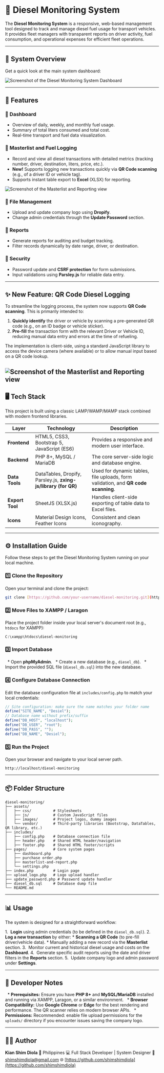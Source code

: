 
# 🚛 Diesel Monitoring System

The **Diesel Monitoring System** is a responsive, web-based management tool designed to track and manage diesel fuel usage for transport vehicles. It provides fleet managers with transparent reports on driver activity, fuel consumption, and operational expenses for efficient fleet operations.

---

## 📸 System Overview

Get a quick look at the main system dashboard:

![Screenshot of the Diesel Monitoring System Dashboard](assets/images/screenshots/dashboard.png)

---

## 🧩 Features

### 🔹 Dashboard
- Overview of daily, weekly, and monthly fuel usage.
- Summary of total liters consumed and total cost.
- Real-time transport and fuel data visualization.

### 🔹 Masterlist and Fuel Logging
- Record and view all diesel transactions with detailed metrics (tracking number, driver, destination, liters, price, etc.).
- **New!** Supports logging new transactions quickly via **QR Code scanning** (e.g., of a driver ID or vehicle tag).
- Supports instant table export to **Excel** (XLSX) for reporting.

![Screenshot of the Masterlist and Reporting view](assets/images/screenshots/masterlist.png)

### 🔹 File Management
- Upload and update company logo using **Dropify**.
- Change admin credentials through the **Update Password** section.

### 🔹 Reports
- Generate reports for auditing and budget tracking.
- Filter records dynamically by date range, driver, or destination.

### 🔹 Security
- Password update and **CSRF protection** for form submissions.
- Input validations using **Parsley.js** for reliable data entry.

---

## ✨ New Feature: QR Code Diesel Logging

To streamline the logging process, the system now supports **QR Code scanning**. This is primarily intended to:

1.  **Quickly identify** the driver or vehicle by scanning a pre-generated QR code (e.g., on an ID badge or vehicle sticker).
2.  **Pre-fill** the transaction form with the relevant Driver or Vehicle ID, reducing manual data entry and errors at the time of refueling.

The implementation is client-side, using a standard JavaScript library to access the device camera (where available) or to allow manual input based on a QR code lookup.

![Screenshot of the Masterlist and Reporting view](assets/images/screenshots/driver_log.png)
---

## 🖥️ Tech Stack

This project is built using a classic LAMP/WAMP/MAMP stack combined with modern frontend libraries.

| Layer | Technology | Description |
|-------|-------------|-------------|
| **Frontend** | HTML5, CSS3, Bootstrap 5, JavaScript (ES6) | Provides a responsive and modern user interface. |
| **Backend** | PHP 8+, MySQL / MariaDB | The core server-side logic and database engine. |
| **Data Tools** | DataTables, Dropify, Parsley.js, **zxing-js/library (for QR)** | Used for dynamic tables, file uploads, form validation, and **QR code scanning**. |
| **Export Tool** | SheetJS (XLSX.js) | Handles client-side exporting of table data to Excel files. |
| **Icons** | Material Design Icons, Feather Icons | Consistent and clean iconography. |

---

## ⚙️ Installation Guide

Follow these steps to get the Diesel Monitoring System running on your local machine.

### 1️⃣ Clone the Repository
Open your terminal and clone the project:
```bash
git clone [https://github.com/your-username/diesel-monitoring.git](https://github.com/your-username/diesel-monitoring.git)
````

### 2️⃣ Move Files to XAMPP / Laragon

Place the project folder inside your local server's document root (e.g., `htdocs` for XAMPP):

```
C:\xampp\htdocs\diesel-monitoring
```

### 3️⃣ Import Database

  \* Open **phpMyAdmin**.
  \* Create a new database (e.g., `diesel_db`).
  \* Import the provided SQL file (`diesel_db.sql`) into the new database.

### 4️⃣ Configure Database Connection

Edit the database configuration file at `includes/config.php` to match your local credentials:

```php
// Site configuration: make sure the name matches your folder name
define("SITE_NAME", "Desiel");
// Database name without prefix/suffix
define("DB_HOST", "localhost");
define("DB_USER", "root");
define("DB_PASS", "");
define("DB_NAME", "Desiel");
```

### 5️⃣ Run the Project

Open your browser and navigate to your local server path.

```
http://localhost/diesel-monitoring
```

-----

## 📦 Folder Structure

```
diesel-monitoring/
├── assets/
│   ├── css/          # Stylesheets
│   ├── js/           # Custom JavaScript files
│   ├── images/       # Project logos, dummy images
│   └── vendor/       # Third-party libraries (Bootstrap, DataTables, QR library, etc.)
├── includes/
│   ├── config.php    # Database connection file
│   ├── header.php    # Shared HTML header/navigation
│   ├── footer.php    # Shared HTML footer/scripts
├── pages/            # Core system pages
│   ├── dashboard.php
│   ├── purchase order.php
│   ├── masterlist-and-report.php
│   └── settings.php
├── index.php         # Login page
├── upload_logo.php   # Logo upload handler
├── update_password.php # Password update handler
├── diesel_db.sql     # Database dump file
└── README.md
```

-----

## 📊 Usage

The system is designed for a straightforward workflow:

1.  **Login** using admin credentials (to be defined in the `diesel_db.sql`).
2.  **Log a new transaction** by either:
\* **Scanning a QR Code** (to pre-fill driver/vehicle data).
\* Manually adding a new record via the **Masterlist** section.
3.  Monitor current and historical diesel usage and costs on the **Dashboard**.
4.  Generate specific audit reports using the date and driver filters in the **Reports** section.
5.  Update company logo and admin password under **Settings**.

-----

## 🧠 Developer Notes

  \* **Prerequisites:** Ensure you have **PHP 8+** and **MySQL/MariaDB** installed and running via XAMPP, Laragon, or a similar environment.
  \* **Browser Compatibility:** Use **Google Chrome** or **Edge** for the best rendering and performance. The QR scanner relies on modern browser APIs.
  \* **Permissions:** Recommended: enable file upload permissions for the `uploads/` directory if you encounter issues saving the company logo.

-----

## 👨‍💻 Author

**Kian Shim Diola**
📍 Philippines
💻 Full Stack Developer | System Designer
📧 [shimshimdiola@gmail.com](mailto:shimshimdiola@gmail.com)
🌐 [https://github.com/shimshimdiola](https://github.com/shimshimdiola)

```
```
